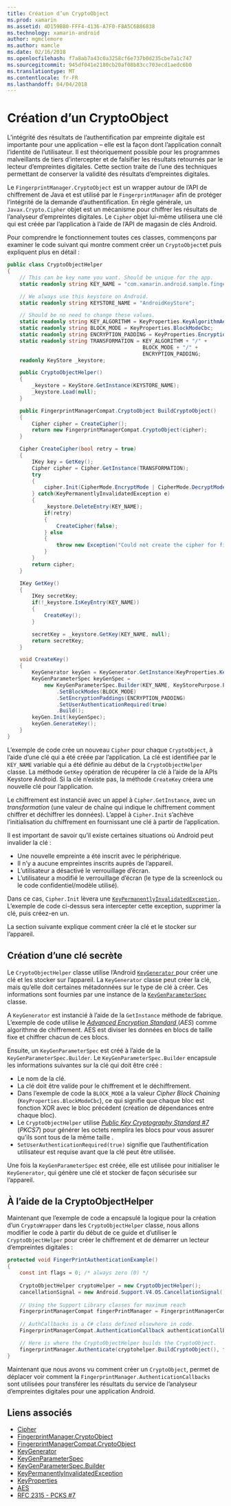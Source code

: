 ```yaml
---
title: Création d’un CryptoObject
ms.prod: xamarin
ms.assetid: 4D159B80-FFF4-4136-A7F0-F8A5C6B86838
ms.technology: xamarin-android
author: mgmclemore
ms.author: mamcle
ms.date: 02/16/2018
ms.openlocfilehash: f7a8ab7a43c0a3258cf6e737b0d235cbe7a1c747
ms.sourcegitcommit: 945df041e2180cb20af08b83cc703ecd1aedc6b0
ms.translationtype: MT
ms.contentlocale: fr-FR
ms.lasthandoff: 04/04/2018
---
```

# <a name="creating-a-cryptoobject"></a>Création d’un CryptoObject

L’intégrité des résultats de l’authentification par empreinte digitale est importante pour une application &ndash; elle est la façon dont l’application connaît l’identité de l’utilisateur. Il est théoriquement possible pour les programmes malveillants de tiers d’intercepter et de falsifier les résultats retournés par le lecteur d’empreintes digitales. Cette section traite de l’une des techniques permettant de conserver la validité des résultats d’empreintes digitales. 

Le `FingerprintManager.CryptoObject` est un wrapper autour de l’API de chiffrement de Java et est utilisé par le `FingerprintManager` afin de protéger l’intégrité de la demande d’authentification. En règle générale, un `Javax.Crypto.Cipher` objet est un mécanisme pour chiffrer les résultats de l’analyseur d’empreintes digitales. Le `Cipher` objet lui-même utilisera une clé qui est créée par l’application à l’aide de l’API de magasin de clés Android.

Pour comprendre le fonctionnement toutes ces classes, commençons par examiner le code suivant qui montre comment créer un `CryptoObject`et puis expliquent plus en détail :

```csharp
public class CryptoObjectHelper
{
    // This can be key name you want. Should be unique for the app.
    static readonly string KEY_NAME = "com.xamarin.android.sample.fingerprint_authentication_key";

    // We always use this keystore on Android.
    static readonly string KEYSTORE_NAME = "AndroidKeyStore";

    // Should be no need to change these values.
    static readonly string KEY_ALGORITHM = KeyProperties.KeyAlgorithmAes;
    static readonly string BLOCK_MODE = KeyProperties.BlockModeCbc;
    static readonly string ENCRYPTION_PADDING = KeyProperties.EncryptionPaddingPkcs7;
    static readonly string TRANSFORMATION = KEY_ALGORITHM + "/" +
                                            BLOCK_MODE + "/" +
                                            ENCRYPTION_PADDING;
    readonly KeyStore _keystore;

    public CryptoObjectHelper()
    {
        _keystore = KeyStore.GetInstance(KEYSTORE_NAME);
        _keystore.Load(null);
    }

    public FingerprintManagerCompat.CryptoObject BuildCryptoObject()
    {
        Cipher cipher = CreateCipher();
        return new FingerprintManagerCompat.CryptoObject(cipher);
    }

    Cipher CreateCipher(bool retry = true)
    {
        IKey key = GetKey();
        Cipher cipher = Cipher.GetInstance(TRANSFORMATION);
        try
        {
            cipher.Init(CipherMode.EncryptMode | CipherMode.DecryptMode, key);
        } catch(KeyPermanentlyInvalidatedException e)
        {
            _keystore.DeleteEntry(KEY_NAME);
            if(retry)
            {
                CreateCipher(false);
            } else
            {
                throw new Exception("Could not create the cipher for fingerprint authentication.", e);
            }
        }
        return cipher;
    }

    IKey GetKey()
    {
        IKey secretKey;
        if(!_keystore.IsKeyEntry(KEY_NAME))
        {
            CreateKey();
        }

        secretKey = _keystore.GetKey(KEY_NAME, null);
        return secretKey;
    }

    void CreateKey()
    {
        KeyGenerator keyGen = KeyGenerator.GetInstance(KeyProperties.KeyAlgorithmAes, KEYSTORE_NAME);
        KeyGenParameterSpec keyGenSpec =
            new KeyGenParameterSpec.Builder(KEY_NAME, KeyStorePurpose.Encrypt | KeyStorePurpose.Decrypt)
                .SetBlockModes(BLOCK_MODE)
                .SetEncryptionPaddings(ENCRYPTION_PADDING)
                .SetUserAuthenticationRequired(true)
                .Build();
        keyGen.Init(keyGenSpec);
        keyGen.GenerateKey();
    }
}
```

L’exemple de code crée un nouveau `Cipher` pour chaque `CryptoObject`, à l’aide d’une clé qui a été créée par l’application. La clé est identifiée par le `KEY_NAME` variable qui a été définie au début de la `CryptoObjectHelper` classe. La méthode `GetKey` opération de récupérer la clé à l’aide de la APIs Keystore Android. Si la clé n’existe pas, la méthode `CreateKey` créera une nouvelle clé pour l’application.

Le chiffrement est instancié avec un appel à `Cipher.GetInstance`, avec un _transformation_ (une valeur de chaîne qui indique le chiffrement comment chiffrer et déchiffrer les données). L’appel à `Cipher.Init` s’achève l’initialisation du chiffrement en fournissant une clé à partir de l’application. 

Il est important de savoir qu’il existe certaines situations où Android peut invalider la clé : 

* Une nouvelle empreinte a été inscrit avec le périphérique.
* Il n’y a aucune empreintes inscrits auprès de l’appareil.
* L’utilisateur a désactivé le verrouillage d’écran.
* L’utilisateur a modifié le verrouillage d’écran (le type de la screenlock ou le code confidentiel/modèle utilisé).

Dans ce cas, `Cipher.Init` lèvera une [ `KeyPermanentlyInvalidatedException` ](http://developer.android.com/reference/android/security/keystore/KeyPermanentlyInvalidatedException.html). L’exemple de code ci-dessus sera intercepter cette exception, supprimer la clé, puis créez-en un.

La section suivante explique comment créer la clé et le stocker sur l’appareil.

## <a name="creating-a-secret-key"></a>Création d’une clé secrète

Le `CryptoObjectHelper` classe utilise l’Android [ `KeyGenerator` ](https://developer.xamarin.com/api/type/Javax.Crypto.KeyGenerator/) pour créer une clé et les stocker sur l’appareil. La `KeyGenerator` classe peut créer la clé, mais qu’elle doit certaines métadonnées sur le type de clé à créer. Ces informations sont fournies par une instance de la [ `KeyGenParameterSpec` ](http://developer.android.com/reference/android/security/keystore/KeyGenParameterSpec.html) classe. 

A `KeyGenerator` est instancié à l’aide de la `GetInstance` méthode de fabrique. L’exemple de code utilise le [ _Advanced Encryption Standard_ ](https://en.wikipedia.org/wiki/Advanced_Encryption_Standard) (_AES_) comme algorithme de chiffrement. AES est diviser les données en blocs de taille fixe et chiffrer chacun de ces blocs.

Ensuite, un `KeyGenParameterSpec` est créé à l’aide de la `KeyGenParameterSpec.Builder`. Le `KeyGenParameterSpec.Builder` encapsule les informations suivantes sur la clé qui doit être créé :

* Le nom de la clé.
* La clé doit être valide pour le chiffrement et le déchiffrement.
* Dans l’exemple de code la `BLOCK_MODE` a la valeur _Cipher Block Chaining_ (`KeyProperties.BlockModeCbc`), ce qui signifie que chaque bloc est fonction XOR avec le bloc précédent (création de dépendances entre chaque bloc). 
* Le `CryptoObjectHelper` utilise [ _Public Key Cryptography Standard #7_ ](https://tools.ietf.org/html/rfc2315) (_PKCS7_) pour générer les octets remplira les blocs pour vous assurer qu’ils sont tous de la même taille .
* `SetUserAuthenticationRequired(true)` signifie que l’authentification utilisateur est requise avant que la clé peut être utilisée.

Une fois la `KeyGenParameterSpec` est créée, elle est utilisée pour initialiser le `KeyGenerator`, qui génère une clé et stocker de façon sécurisée sur l’appareil. 

## <a name="using-the-cryptoobjecthelper"></a>À l’aide de la CryptoObjectHelper

Maintenant que l’exemple de code a encapsulé la logique pour la création d’un `CryptoWrapper` dans les `CryptoObjectHelper` classe, nous allons modifier le code à partir du début de ce guide et d’utiliser le `CryptoObjectHelper` pour créer le chiffrement et de démarrer un lecteur d’empreintes digitales : 

```csharp
protected void FingerPrintAuthenticationExample()
{
    const int flags = 0; /* always zero (0) */
    
    CryptoObjectHelper cryptoHelper = new CryptoObjectHelper();
    cancellationSignal = new Android.Support.V4.OS.CancellationSignal();
    
    // Using the Support Library classes for maximum reach
    FingerprintManagerCompat fingerPrintManager = FingerprintManagerCompat.From(this);
    
    // AuthCallbacks is a C# class defined elsewhere in code.
    FingerprintManagerCompat.AuthenticationCallback authenticationCallback = new MyAuthCallbackSample(this);

    // Here is where the CryptoObjectHelper builds the CryptoObject. 
    fingerprintManager.Authenticate(cryptohelper.BuildCryptoObject(), flags, cancellationSignal, authenticationCallback, null);
}
```

Maintenant que nous avons vu comment créer un `CryptoObject`, permet de déplacer voir comment la `FingerprintManager.AuthenticationCallbacks` sont utilisées pour transférer les résultats du service de l’analyseur d’empreintes digitales pour une application Android.



## <a name="related-links"></a>Liens associés

- [Cipher](https://developer.xamarin.com/api/type/Javax.Crypto.Cipher/)
- [FingerprintManager.CryptoObject](http://developer.android.com/reference/android/hardware/fingerprint/FingerprintManager.CryptoObject.html)
- [FingerprintManagerCompat.CryptoObject](http://developer.android.com/reference/android/support/v4/hardware/fingerprint/FingerprintManagerCompat.CryptoObject.html)
- [KeyGenerator](https://developer.xamarin.com/api/type/Javax.Crypto.KeyGenerator/)
- [KeyGenParameterSpec](http://developer.android.com/reference/android/security/keystore/KeyGenParameterSpec.html)
- [KeyGenParameterSpec.Builder](http://developer.android.com/reference/android/security/keystore/KeyGenParameterSpec.Builder.html)
- [KeyPermanentlyInvalidatedException](http://developer.android.com/reference/android/security/keystore/KeyPermanentlyInvalidatedException.html)
- [KeyProperties](http://developer.android.com/reference/android/security/keystore/KeyProperties.html)
- [AES](https://en.wikipedia.org/wiki/Advanced_Encryption_Standard)
- [RFC 2315 - PCKS #7](https://tools.ietf.org/html/rfc2315)

